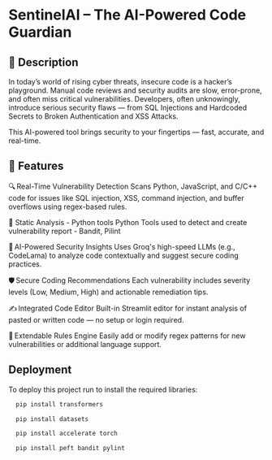 
# SentinelAI – The AI-Powered Code Guardian

## 🔐 Description
In today’s world of rising cyber threats, insecure code is a hacker’s playground. Manual code reviews and security audits are slow, error-prone, and often miss critical vulnerabilities. Developers, often unknowingly, introduce serious security flaws — from SQL Injections and Hardcoded Secrets to Broken Authentication and XSS Attacks.

This AI-powered tool brings security to your fingertips — fast, accurate, and real-time.


## 🚀 Features


🔍 Real-Time Vulnerability Detection
Scans Python, JavaScript, and C/C++ code for issues like SQL injection, XSS, command injection, and buffer overflows using regex-based rules.

🧠 Static Analysis - Python tools
Python Tools used to detect and create vulnerability report - Bandit, Pilint

🧠 AI-Powered Security Insights
Uses Groq's high-speed LLMs (e.g., CodeLama) to analyze code contextually and suggest secure coding practices.

🛡️ Secure Coding Recommendations
Each vulnerability includes severity levels (Low, Medium, High) and actionable remediation tips.

✍️ Integrated Code Editor
Built-in Streamlit editor for instant analysis of pasted or written code — no setup or login required.

🔧 Extendable Rules Engine
Easily add or modify regex patterns for new vulnerabilities or additional language support.

## Deployment

To deploy this project run to install the required libraries:

```bash
  pip install transformers 

```
```bash
  pip install datasets 

```

```bash
  pip install accelerate torch 

```

```bash
  pip install peft bandit pylint

```



